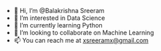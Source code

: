 - 👋 Hi, I’m @Balakrishna Sreeram
- 👀 I’m interested in Data Science
- 🌱 I’m currently learning Python
- 💞️ I’m looking to collaborate on Machine Learning
- 📫 You can reach me at xsreeramx@gmail.com

<!---
xsreeramx/xsreeramx is a ✨ special ✨ repository because its `README.md` (this file) appears on your GitHub profile.
You can click the Preview link to take a look at your changes.
--->
